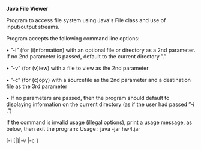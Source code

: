 

<strong>Java File Viewer </strong>

Program to access file system using Java's File class and use of input/output streams. 

Program accepts the following command line options: 

• ”-i” (for (i)nformation) with an optional file or directory as a 2nd
parameter. If no 2nd parameter is passed, default to the current
directory ”.”

• ”-v” (for (v)iew) with a file to view as the 2nd parameter

• ”-c” (for (c)opy) with a sourcefile as the 2nd parameter and a destination
file as the 3rd parameter

• If no parameters are passed, then the program should default to
displaying information on the current directory (as if the user had
passed ”-i .”)


If the command is invalid usage (illegal options), print a usage message,
as below, then exit the program:
Usage : java -jar hw4.jar

[-i [<file>|<directory>]|-v <file>|-c <sourceFile> <destFile>]

